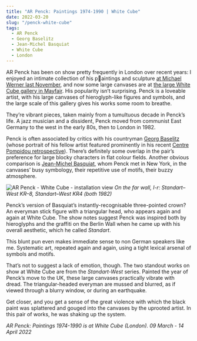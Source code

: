 ```yaml
---
title: "AR Penck: Paintings 1974-1990 | White Cube"
date: 2022-03-20
slug: "/penck-white-cube"
tags:
  - AR Penck
  - Georg Baselitz
  - Jean-Michel Basquiat
  - White Cube
  - London
---
```


AR Penck has been on show pretty frequently in London over recent years: I enjoyed an intimate collection of his paintings and sculpture [at Michael Werner last November](https://www.michaelwerner.com/exhibitions/a-r-penck13), and now some large canvases are at [the large White Cube gallery in Mayfair](https://www.whitecube.com/exhibitions/exhibition/a_r_penck_white_masons_yard_2022). His popularity isn’t surprising. Penck is a loveable artist, with his large canvases of hieroglyph-like figures and symbols, and the large scale of this gallery gives his works some room to breathe.

They’re vibrant pieces, taken mainly from a tumultuous decade in Penck’s life. A jazz musician and a dissident, Penck moved from communist East Germany to the west in the early 80s, then to London in 1982.

Penck is often associated by critics with his countryman [Georg Baselitz](/tags/georg-baselitz) (whose portrait of his fellow artist featured prominently in his recent [Centre Pompidou retrospective](https://www.centrepompidou.fr/en/program/calendar/event/RqzdcSS)). There’s definitely some overlap in the pair’s preference for large blocky characters in flat colour fields. Another obvious comparison is [Jean-Michel Basquiat](/tags/jean-michel-basquiat), whom Penck met in New York, in the canvases’ busy symbology, their repetitive use of motifs, their buzzy atmosphere.

![AR Penck - White Cube - installation view](/penck-white-cube-1.jpeg)
*On the far wall, l-r: Standart–West KR–8, Standart–West KR4 (both 1982)*

Penck’s version of Basquiat’s instantly-recognisable three-pointed crown? An everyman stick figure with a triangular head, who appears again and again at White Cube. The show notes suggest Penck was inspired both by hieroglyphs and the graffiti on the Berlin Wall when he came up with his overall aesthetic, which he called *Standart*.

This blunt pun even makes immediate sense to non German speakers like me. Systematic art, repeated again and again, using a tight lexical arsenal of symbols and motifs.

That’s not to suggest a lack of emotion, though. The two standout works on show at White Cube are from the *Standart-West* series. Painted the year of Penck’s move to the UK, these large canvases practically vibrate with dread. The triangular-headed everyman are mussed and blurred, as if viewed through a blurry window, or during an earthquake.

Get closer, and you get a sense of the great violence with which the black paint was splattered and gouged into the canvases by the uprooted artist. In this pair of works, he was shaking up the system.

*AR Penck: Paintings 1974-1990 is at White Cube (London). 09 March - 14 April 2022*
